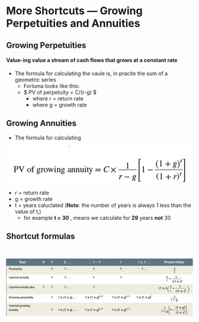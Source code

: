 # More Shortcuts — Growing Perpetuities and Annuities

## Growing Perpetuities

#### Value-ing value a stream of cash flows that grows at a constant rate
+ The formula for calculating the vaule is, in pracite the sum of a geometric series
    + Forluma looks like this:
    + $ PV of perpetuity = C/(r-g) $
        + where r = return rate
        + where g = growth rate

## Growing Annuities
+ The formula for calculating


<img src="../img/PV-growing-Annuity.png" />


+ r = return rate
+ g = growth rate
+ t = years caluclated (**Note**: the number of years is always 1 less than the value of t,)
    + for example **t = 30** , means we calculate for **29** years **not** 30


## Shortcut formulas
&nbsp;

<img src="../img/table_chapter_2-3.png"/>